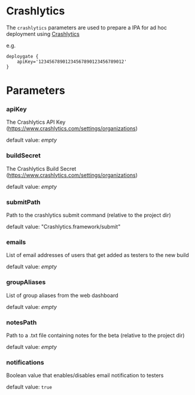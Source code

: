 # Crashlytics


The `crashlytics` parameters are used to prepare a IPA for ad hoc deployment using [Crashlytics](https://crashlytics.com/)

e.g.

```
deploygate {
	apiKey='12345678901234567890123456789012'
}
```



# Parameters

### apiKey

The Crashlytics API Key (https://www.crashlytics.com/settings/organizations)

default value: _empty_

### buildSecret

The Crashlytics Build Secret (https://www.crashlytics.com/settings/organizations)

default value: _empty_

### submitPath

Path to the crashlytics submit command (relative to the project dir)

  default value: "Crashlytics.framework/submit"

### emails

List of email addresses of users that get added as testers to the new build

default value: _empty_

### groupAliases

List of group aliases from the web dashboard

default value: _empty_

### notesPath

Path to a .txt file containing notes for the beta (relative to the project dir)

default value: _empty_

### notifications

Boolean value that enables/disables email notification to testers

default value: `true`
